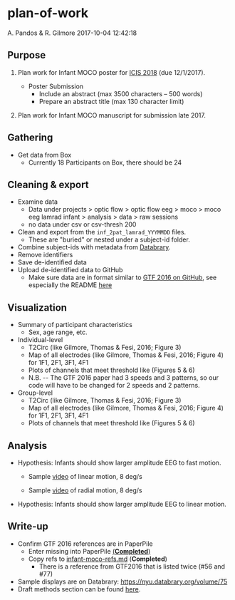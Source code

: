 plan-of-work
================
A. Pandos & R. Gilmore
2017-10-04 12:42:18

Purpose
-------

1.  Plan work for Infant MOCO poster for [ICIS 2018](https://infantstudies.org/congress-2018/) (due 12/1/2017).
    -   Poster Submission
        -   Include an abstract (max 3500 characters – 500 words)
        -   Prepare an abstract title (max 130 character limit)

2.  Plan work for Infant MOCO manuscript for submission late 2017.

Gathering
---------

-   Get data from Box
    -   Currently 18 Participants on Box, there should be 24

Cleaning & export
-----------------

-   Examine data
    -   Data under projects &gt; optic flow &gt; optic flow eeg &gt; moco &gt; moco eeg lamrad infant &gt; analysis &gt; data &gt; raw sessions
    -   no data under csv or csv-thresh 200
-   Clean and export from the `inf_2pat_lamrad_YYYMMDD` files.
    -   These are "buried" or nested under a subject-id folder.
-   Combine subject-ids with metadata from [Databrary](https://databrary.org/volume/146).
-   Remove identifiers
-   Save de-identified data
-   Upload de-identified data to GitHub
    -   Make sure data are in format similar to [GTF 2016 on GitHub](https://github.com/gilmore-lab/gilmore-thomas-fesi-2015), see especially the README [here](https://github.com/gilmore-lab/gilmore-thomas-fesi-2015/tree/master/csv)

Visualization
-------------

-   Summary of participant characteristics
    -   Sex, age range, etc.
-   Individual-level
    -   T2Circ (like Gilmore, Thomas & Fesi, 2016; Figure 3)
    -   Map of all electrodes (like Gilmore, Thomas & Fesi, 2016; Figure 4) for 1F1, 2F1, 3F1, 4F1
    -   Plots of channels that meet threshold like (Figures 5 & 6)
    -   N.B. -- The GTF 2016 paper had 3 speeds and 3 patterns, so our code will have to be changed for 2 speeds and 2 patterns.
-   Group-level
    -   T2Circ (like Gilmore, Thomas & Fesi, 2016; Figure 3)
    -   Map of all electrodes (like Gilmore, Thomas & Fesi, 2016; Figure 4) for 1F1, 2F1, 3F1, 4F1
    -   Plots of channels that meet threshold like (Figures 5 & 6)

Analysis
--------

-   Hypothesis: Infants should show larger amplitude EEG to fast motion.

    -   Sample [video](https://nyu.databrary.org/slot/11442/32561,42614/asset/38756/download?inline=true) of linear motion, 8 deg/s

    -   Sample [video](https://nyu.databrary.org/slot/11442/10642,20695/asset/38752/download?inline=true) of radial motion, 8 deg/s

-   Hypothesis: Infants should show larger amplitude EEG to linear motion.

Write-up
--------

-   Confirm GTF 2016 references are in PaperPile
    -   Enter missing into PaperPile [(**Completed**)](https://paperpile.com/app/label/96331605-5b62-0cd2-a201-73b1c6dd5a96)
    -   Copy refs to [infant-moco-refs.md](https://github.com/gilmore-lab/moco/blob/master/infant-moco-refs.md) (**Completed**)
        -   There is a reference from GTF2016 that is listed twice (\#56 and \#77)
-   Sample displays are on Databrary: <https://nyu.databrary.org/volume/75>
-   Draft methods section can be found [here](moco-inf-2pat-lamrad-manuscript2016.md).

<!-- | Column 1 | Column 2 | -->
<!-- |----------|----------| -->
<!-- | value 1  | value 2  | -->
<!-- | value 3  | "hey"    | -->
<!-- || not blank          | -->
